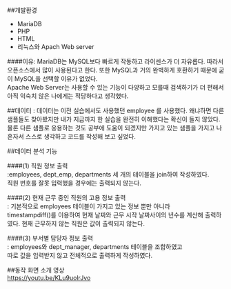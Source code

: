 ##개발환경
+ MariaDB
+ PHP
+ HTML
+ 리눅스와 Apach Web server

####이유: MariaDB는 MySQL보다 빠르게 작동하고 라이센스가 더 자유롭다.    따라서 오픈소스에서 많이 사용된다고 한다.    또한 MySQL과 거의 완벽하게 호환하기 때문에 굳이 MySQL을 선택할 이유가 없었다.    
Apache Web Server는 사용할 수 있는 기능이 다양하고 모를때 검색하기가 더 편해서 아직 익숙치 않은 나에게는 적당하다고 생각했다.   

##데이터
: 데이터는 이전 실습에서도 사용했던 employee 를 사용했다.
왜냐하면 다른 샘플들도 찾아봤지만 내가 지금까지 한 실습을 완전히 이해했다는 확신이 들지 않았다. 물론 다른 샘플로 응용하는 것도 공부에 도움이 되겠지만 가지고 있는 샘플을 가지고 나 혼자서 스스로 생각하고 코드를 작성해 보고 싶었다.

##데이터 분석 기능   

####(1) 직원 정보 출력    
:employees, dept_emp, departments 세 개의 테이블을 join하여 작성하였다.   
직원 번호를 잘못 입력했을 경우에는 출력되지 않는다.   

####(2) 현재 근무 중인 직원의 고용 정보 출력    
: 기본적으로 employees 테이블이 가지고 있는 정보 뿐만 아니라   
 timestampdiff()를 이용하여 현재 날짜와 근무 시작 날짜사이의 년수를 계산해 출력하였다. 
 현재 근무하지 않는 직원은 값이 출력되지 않는다.   

 ####(3) 부서별 담당자 정보 출력   
 : employees와 dept_manager, departments 테이블을 조합하였고   
 따로 값을 입력받지 않고 전체적으로 출력하게 작성하였다.   

 ##동작 화면 소개 영상   
 https://youtu.be/KLu9uolrJvo